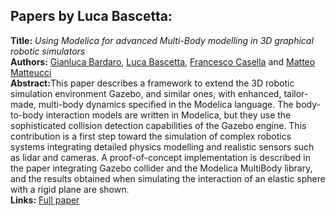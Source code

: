 <h2>Papers by Luca Bascetta:</h2>
<p>
<b>Title:</b> <i> Using Modelica for advanced Multi-Body modelling in 3D graphical robotic simulators </i> <br />
<b>Authors:</b> <a href="../authors/author_13.html">Gianluca Bardaro</a>, <a href="../authors/author_16.html">Luca Bascetta</a>, <a href="../authors/author_41.html">Francesco Casella</a> and <a href="../authors/author_174.html">Matteo Matteucci</a><br />
<b>Abstract:</b>This paper describes a framework to extend the 3D robotic simulation environment Gazebo, and similar ones, with enhanced, tailor-made, multi-body dynamics specified in the Modelica language. The body-to-body interaction models are written in Modelica, but they use the sophisticated collision detection capabilities of the Gazebo engine. This contribution is a first step toward the simulation of complex robotics systems integrating detailed physics modelling and realistic sensors such as lidar and cameras. A proof-of-concept implementation is described in the paper integrating Gazebo collider and the Modelica MultiBody library, and the results obtained when simulating the interaction of an elastic sphere with a rigid plane are shown.<br />
<b>Links:</b> <a href="../submissions/ecp17132887_BardaroBascettaCasellaMatteucci.pdf">Full paper</a></p>